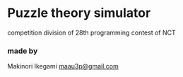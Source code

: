 
# Puzzle theory simulator
competition division of 28th programming contest of NCT



### made by
Makinori Ikegami <maau3p@gmail.com>
